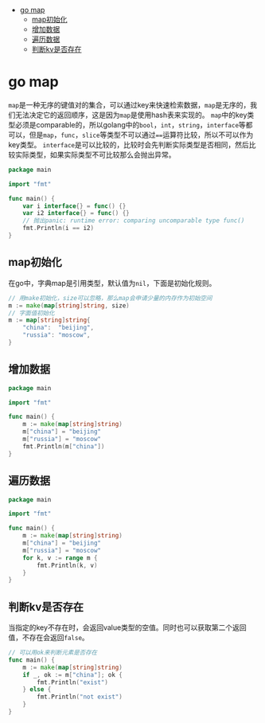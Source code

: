 - [go map](#go-map)
	- [map初始化](#map初始化)
	- [增加数据](#增加数据)
	- [遍历数据](#遍历数据)
	- [判断kv是否存在](#判断kv是否存在)

# go map

`map`是一种无序的键值对的集合，可以通过key来快速检索数据，`map`是无序的，我们无法决定它的返回顺序，这是因为`map`是使用hash表来实现的。
`map`中的key类型必须是comparable的，所以golang中的`bool`，`int`，`string`，`interface`等都可以，但是`map`，`func`，`slice`等类型不可以通过`==`运算符比较，所以不可以作为key类型。
`interface`是可以比较的，比较时会先判断实际类型是否相同，然后比较实际类型，如果实际类型不可比较那么会抛出异常。

```go
package main

import "fmt"

func main() {
	var i interface{} = func() {}
	var i2 interface{} = func() {}
	// 抛出panic: runtime error: comparing uncomparable type func()
	fmt.Println(i == i2)
}

```

## map初始化

在go中，字典map是引用类型，默认值为`nil`，下面是初始化规则。

```go
// 用make初始化，size可以忽略，那么map会申请少量的内存作为初始空间
m := make(map[string]string, size)
// 字面值初始化
m := map[string]string{
    "china":  "beijing",
    "russia": "moscow",
}
```

## 增加数据

```go
package main

import "fmt"

func main() {
	m := make(map[string]string)
	m["china"] = "beijing"
	m["russia"] = "moscow"
	fmt.Println(m["china"])
}

```

## 遍历数据

```go
package main

import "fmt"

func main() {
	m := make(map[string]string)
	m["china"] = "beijing"
	m["russia"] = "moscow"
	for k, v := range m {
		fmt.Println(k, v)
	}
}

```

## 判断kv是否存在

当指定的key不存在时，会返回value类型的空值。同时也可以获取第二个返回值，不存在会返回`false`。

```go
// 可以用ok来判断元素是否存在
func main() {
	m := make(map[string]string)
	if _, ok := m["china"]; ok {
		fmt.Println("exist")
	} else {
		fmt.Println("not exist")
	}
}

```
